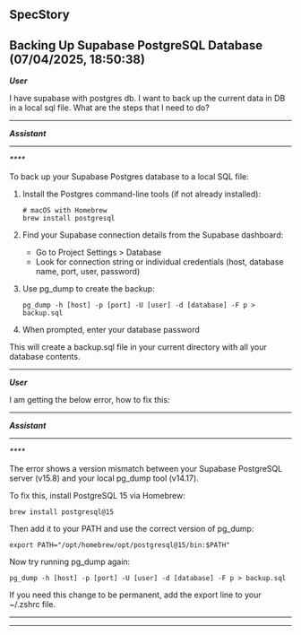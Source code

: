 ## SpecStory

## Backing Up Supabase PostgreSQL Database (07/04/2025, 18:50:38)

_**User**_

I have supabase with postgres db. I want to back up the current data in DB in a local sql file. What are the steps that I need to do? 

---

_**Assistant**_



---

_****_

To back up your Supabase Postgres database to a local SQL file:

1. Install the Postgres command-line tools (if not already installed):
   ```
   # macOS with Homebrew
   brew install postgresql
   ```

2. Find your Supabase connection details from the Supabase dashboard:
   - Go to Project Settings > Database
   - Look for connection string or individual credentials (host, database name, port, user, password)

3. Use pg_dump to create the backup:
   ```
   pg_dump -h [host] -p [port] -U [user] -d [database] -F p > backup.sql
   ```

4. When prompted, enter your database password

This will create a backup.sql file in your current directory with all your database contents.

---

_**User**_

I am getting the below error, how to fix this:

---

_**Assistant**_



---

_****_

The error shows a version mismatch between your Supabase PostgreSQL server (v15.8) and your local pg_dump tool (v14.17).

To fix this, install PostgreSQL 15 via Homebrew:

```
brew install postgresql@15
```

Then add it to your PATH and use the correct version of pg_dump:

```
export PATH="/opt/homebrew/opt/postgresql@15/bin:$PATH"
```

Now try running pg_dump again:

```
pg_dump -h [host] -p [port] -U [user] -d [database] -F p > backup.sql
```

If you need this change to be permanent, add the export line to your ~/.zshrc file.

---



---

